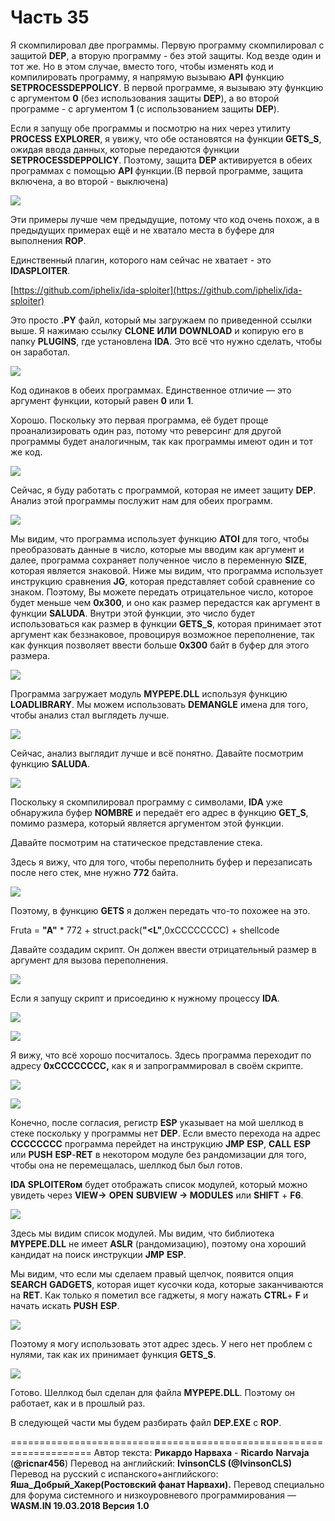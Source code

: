 # Часть 35

Я скомпилировал две программы. Первую программу скомпилировал с защитой **DEP**, а вторую программу - без этой защиты. Код везде один и тот же. Но в этом случае, вместо того, чтобы изменять код и компилировать программу, я напрямую вызываю **API** функцию **SETPROCESSDEPPOLICY**. В первой программе, я вызываю эту функцию с аргументом **0** \(без использования защиты **DEP**\), а во второй программе - с аргументом **1** \(с использованием защиты **DEP**\).

Если я запущу обе программы и посмотрю на них через утилиту **PROCESS** **EXPLORER**, я увижу, что обе остановятся на функции **GETS\_S**, ожидая ввода данных, которые передаются функции **SETPROCESSDEPPOLICY**. Поэтому, защита **DEP** активируется в обеих программах с помощью **API** функции.\(В первой программе, защита включена, а во второй - выключена\)

![](.gitbook/assets/35/01.png)

Эти примеры лучше чем предыдущие, потому что код очень похож, а в предыдущих примерах ещё и не хватало места в буфере для выполнения **ROP**.

Единственный плагин, которого нам сейчас не хватает - это **IDASPLOITER**.

[https://github.com/iphelix/ida-sploiter](https://github.com/iphelix/ida-sploiter)

Это просто **.PY** файл, который мы загружаем по приведенной ссылки выше. Я нажимаю ссылку **CLONE** **ИЛИ** **DOWNLOAD** и копирую его в папку **PLUGINS**, где установлена **IDA**. Это всё что нужно сделать, чтобы он заработал.

![](.gitbook/assets/35/02.png)

Код одинаков в обеих программах. Единственное отличие — это аргумент функции, который равен **0** или **1**.

Хорошо. Поскольку это первая программа, её будет проще проанализировать один раз, потому что реверсинг для другой программы будет аналогичным, так как программы имеют один и тот же код.

![](.gitbook/assets/35/03.png)

Сейчас, я буду работать с программой, которая не имеет защиту **DEP**. Анализ этой программы послужит нам для обеих программ.

![](.gitbook/assets/35/04.png)

Мы видим, что программа использует функцию **ATOI** для того, чтобы преобразовать данные в число, которые мы вводим как аргумент и далее, программа сохраняет полученное число в переменную **SIZE**, которая является знаковой. Ниже мы видим, что программа использует инструкцию сравнения **JG**, которая представляет собой сравнение со знаком. Поэтому, Вы можете передать отрицательное число, которое будет меньше чем **0x300**, и оно как размер передастся как аргумент в функции **SALUDA**. Внутри этой функции, это число будет использоваться как размер в функции **GETS\_S**, которая принимает этот аргумент как беззнаковое, провоцируя возможное переполнение, так как функция позволяет ввести больше **0x300** байт в буфер для этого размера.

![](.gitbook/assets/35/05.png)

Программа загружает модуль **MYPEPE.DLL** используя функцию **LOADLIBRARY**. Мы можем использовать **DEMANGLE** имена для того, чтобы анализ стал выглядеть лучше.

![](.gitbook/assets/35/06.png)

Сейчас, анализ выглядит лучше и всё понятно. Давайте посмотрим функцию **SALUDA**.

![](.gitbook/assets/35/07.png)

Поскольку я скомпилировал программу с символами, **IDA** уже обнаружила буфер **NOMBRE** и передаёт его адрес в функцию **GET\_S**, помимо размера, который является аргументом этой функции.

Давайте посмотрим на статическое представление стека.

Здесь я вижу, что для того, чтобы переполнить буфер и перезаписать после него стек, мне нужно **772** байта.

![](.gitbook/assets/35/08.png)

Поэтому, в функцию **GETS** я должен передать что-то похожее на это.

Fruta = **"A"** \* 772 + struct.pack\(**"&lt;L"**,0xCCCCCCCC\) + shellcode

Давайте создадим скрипт. Он должен ввести отрицательный размер в аргумент для вызова переполнения.

![](.gitbook/assets/35/09.png)

Если я запущу скрипт и присоединю к нужному процессу **IDA**.

![](.gitbook/assets/35/10.png)

![](.gitbook/assets/35/11.png)

Я вижу, что всё хорошо посчиталось. Здесь программа переходит по адресу **0xCCCCCCCC,** как я и запрограммировал в своём скрипте.

![](.gitbook/assets/35/12.png)

![](.gitbook/assets/35/13.png)

Конечно, после согласия, регистр **ESP** указывает на мой шеллкод в стеке поскольку у программы нет **DEP**. Eсли вместо перехода на адрес **CCCCCCCC** программа перейдет на инструкцию **JMP** **ESP**, **CALL** **ESP** или **PUSH** **ESP**-**RET** в некотором модуле без рандомизации для того, чтобы она не перемещалась, шеллкод был был готов.

**IDA** **SPLOITERом** будет отображать список модулей, который можно увидеть через **VIEW→** **OPEN** **SUBVIEW → MODULES** или **SHIFT** + **F6**.

![](.gitbook/assets/35/14.png)

Здесь мы видим список модулей. Мы видим, что библиотека **MYPEPE.DLL** не имеет **ASLR** \(рандомизацию\), поэтому она хороший кандидат на поиск инструкции **JMP** **ESP**.

Мы видим, что если мы сделаем правый щелчок, появится опция **SEARCH** **GADGETS**, которая ищет кусочки кода, которые заканчиваются на **RET**. Как только я пометил все гаджеты, я могу нажать **CTRL**+ **F** и начать искать **PUSH** **ESP**.

![](.gitbook/assets/35/15.png)

Поэтому я могу использовать этот адрес здесь. У него нет проблем с нулями, так как их принимает функция **GETS\_S**.

![](.gitbook/assets/35/16.png)

Готово. Шеллкод был сделан для файла **MYPEPE.DLL**. Поэтому он работает, как и в прошлый раз.

В следующей части мы будем разбирать файл **DEP.EXE** с **ROP**.

====================================================================
Автор текста: **Рикардо Нарваха** - **Ricardo** **Narvaja** \(**@ricnar456**\)
Перевод на английский: **IvinsonCLS \(@IvinsonCLS\)**
Перевод на русский с испанского+английского: **Яша\_Добрый\_Хакер\(Ростовский фанат Нарвахи\).**
Перевод специально для форума системного и низкоуровневого программирования — **WASM.IN
19.03.2018
Версия 1.0**
